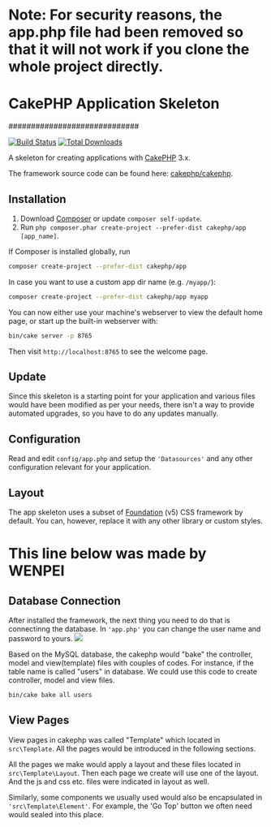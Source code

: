 # Note: For security reasons, the app.php file had been removed so that it will not work if you clone the whole project directly.

# CakePHP Application Skeleton
#############################

[![Build Status](https://img.shields.io/travis/cakephp/app/master.svg?style=flat-square)](https://travis-ci.org/cakephp/app)
[![Total Downloads](https://img.shields.io/packagist/dt/cakephp/app.svg?style=flat-square)](https://packagist.org/packages/cakephp/app)

A skeleton for creating applications with [CakePHP](https://cakephp.org) 3.x.

The framework source code can be found here: [cakephp/cakephp](https://github.com/cakephp/cakephp).

## Installation

1. Download [Composer](https://getcomposer.org/doc/00-intro.md) or update `composer self-update`.
2. Run `php composer.phar create-project --prefer-dist cakephp/app [app_name]`.

If Composer is installed globally, run

```bash
composer create-project --prefer-dist cakephp/app
```

In case you want to use a custom app dir name (e.g. `/myapp/`):

```bash
composer create-project --prefer-dist cakephp/app myapp
```

You can now either use your machine's webserver to view the default home page, or start
up the built-in webserver with:

```bash
bin/cake server -p 8765
```

Then visit `http://localhost:8765` to see the welcome page.

## Update

Since this skeleton is a starting point for your application and various files
would have been modified as per your needs, there isn't a way to provide
automated upgrades, so you have to do any updates manually.

## Configuration

Read and edit `config/app.php` and setup the `'Datasources'` and any other
configuration relevant for your application.

## Layout

The app skeleton uses a subset of [Foundation](http://foundation.zurb.com/) (v5) CSS
framework by default. You can, however, replace it with any other library or
custom styles.

# This line below was made by WENPEI

## Database Connection
After installed the framework, the next thing you need to do that is connectinng the database. In `'app.php'` you can change the user name and password to yours.
![](https://ws1.sinaimg.cn/large/613e8384ly1fx9jvkvizvj20r80b5jsj.jpg)

Based on the MySQL database, the cakephp would "bake" the controller, model and view(template) files with couples of codes. For instance, if the table name is called "users" in database. We could use this code to create controller, model and view files.

```bash
bin/cake bake all users
```

## View Pages
View pages in cakephp was called "Template" which located in `src\Template`. All the pages would be introduced in the following sections.

All the pages we make would apply a layout and these files located in `src\Template\Layout`. Then each page we create will use one of the layout. And the js and css etc. files were indicated in layout as well.

Similarly, some components we usually used would also be encapsulated in `'src\Template\Element'`. For example, the 'Go Top' button we often need would sealed into this place.